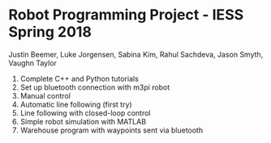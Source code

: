 # Robot Programming Project - IESS Spring 2018
Justin Beemer, Luke Jorgensen, Sabina Kim, Rahul Sachdeva, Jason Smyth, Vaughn Taylor

1. Complete C++ and Python tutorials
2. Set up bluetooth connection with m3pi robot
3. Manual control
4. Automatic line following (first try)
5. Line following with closed-loop control
6. Simple robot simulation with MATLAB
7. Warehouse program with waypoints sent via bluetooth 